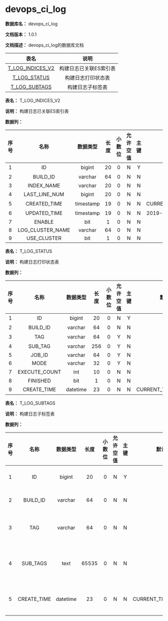 # devops\_ci\_log

**数据库名：** devops\_ci\_log

**文档版本：** 1.0.1

**文档描述：** devops\_ci\_log的数据库文档

|                               表名                              |      说明      |
| :-----------------------------------------------------------: | :----------: |
| [T\_LOG\_INDICES\_V2](devops\_ci\_log.md#T\_LOG\_INDICES\_V2) | 构建日志已关联ES索引表 |
|      [T\_LOG\_STATUS](devops\_ci\_log.md#T\_LOG\_STATUS)      |   构建日志打印状态表  |
|     [T\_LOG\_SUBTAGS](devops\_ci\_log.md#T\_LOG\_SUBTAGS)     |   构建日志子标签表   |

**表名：** T\_LOG\_INDICES\_V2

**说明：** 构建日志已关联ES索引表

**数据列：**

|  序号 |         名称         |    数据类型   |  长度 | 小数位 | 允许空值 |  主键 |         默认值        |             说明            |
| :-: | :----------------: | :-------: | :-: | :-: | :--: | :-: | :----------------: | :-----------------------: |
|  1  |         ID         |   bigint  |  20 |  0  |   N  |  Y  |                    |            主键ID           |
|  2  |      BUILD\_ID     |  varchar  |  64 |  0  |   N  |  N  |                    |            构建ID           |
|  3  |     INDEX\_NAME    |  varchar  |  20 |  0  |   N  |  N  |                    |                           |
|  4  |   LAST\_LINE\_NUM  |   bigint  |  20 |  0  |   N  |  N  |          1         |            最后行号           |
|  5  |    CREATED\_TIME   | timestamp |  19 |  0  |   N  |  N  | CURRENT\_TIMESTAMP |            创建时间           |
|  6  |    UPDATED\_TIME   | timestamp |  19 |  0  |   N  |  N  | 2019-11-1100:00:00 |            修改时间           |
|  7  |       ENABLE       |    bit    |  1  |  0  |   N  |  N  |        b'0'        |    buildisenablev2ornot   |
|  8  | LOG\_CLUSTER\_NAME |  varchar  |  64 |  0  |   N  |  N  |                    |   multieslogclustername   |
|  9  |    USE\_CLUSTER    |    bit    |  1  |  0  |   N  |  N  |        b'0'        | usemultieslogclusterornot |

**表名：** T\_LOG\_STATUS

**说明：** 构建日志打印状态表

**数据列：**

|  序号 |       名称       |   数据类型   |  长度 | 小数位 | 允许空值 |  主键 |          默认值          |          说明          |
| :-: | :------------: | :------: | :-: | :-: | :--: | :-: | :-------------------: | :------------------: |
|  1  |       ID       |  bigint  |  20 |  0  |   N  |  Y  |                       |         主键ID         |
|  2  |    BUILD\_ID   |  varchar |  64 |  0  |   N  |  N  |                       |         构建ID         |
|  3  |       TAG      |  varchar |  64 |  0  |   Y  |  N  |                       |          标签          |
|  4  |    SUB\_TAG    |  varchar | 256 |  0  |   Y  |  N  |                       |          子标签         |
|  5  |     JOB\_ID    |  varchar |  64 |  0  |   Y  |  N  |                       |         JOBID        |
|  6  |      MODE      |  varchar |  32 |  0  |   Y  |  N  |                       |    LogStorageMode    |
|  7  | EXECUTE\_COUNT |    int   |  10 |  0  |   N  |  N  |                       |         执行次数         |
|  8  |    FINISHED    |    bit   |  1  |  0  |   N  |  N  |          b'0'         | buildisfinishedornot |
|  9  |  CREATE\_TIME  | datetime |  23 |  0  |   N  |  N  | CURRENT\_TIMESTAMP(3) |         创建时间         |

**表名：** T\_LOG\_SUBTAGS

**说明：** 构建日志子标签表

**数据列：**

|  序号 |      名称      |   数据类型   |   长度  | 小数位 | 允许空值 |  主键 |          默认值          |   说明  |
| :-: | :----------: | :------: | :---: | :-: | :--: | :-: | :-------------------: | :---: |
|  1  |      ID      |  bigint  |   20  |  0  |   N  |  Y  |                       |  主键ID |
|  2  |   BUILD\_ID  |  varchar |   64  |  0  |   N  |  N  |                       |  构建ID |
|  3  |      TAG     |  varchar |   64  |  0  |   N  |  N  |                       |  插件标签 |
|  4  |   SUB\_TAGS  |   text   | 65535 |  0  |   N  |  N  |                       | 插件子标签 |
|  5  | CREATE\_TIME | datetime |   23  |  0  |   N  |  N  | CURRENT\_TIMESTAMP(3) |  创建时间 |
